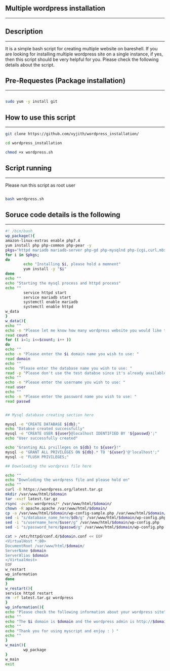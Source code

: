 ## Multiple wordpress installation
-------------------------------------------------- 

## Description
-------------------------------------------------- 

It is a simple bash script for creating multiple website on bareshell. If you are looking for installing multiple wordpress site on a single instance, if yes, then this script should be very helpful for you. Please check the following details about the script.

## Pre-Requestes (Package installation) 
-------------------------------------------------- 

```sh

sudo yum -y install git 

```
## How to use this script
-------------------------------------------------- 
```sh
git clone https://github.com/vyjith/wordpress_installation/

cd wordpress_installation

chmod +x wordpress.sh
```

## Script running
-------------------------------------------------- 

Please run this script as root user

```sh

bash wordpress.sh

```

## Soruce code details is the following
-------------------------------------------------- 

```sh
#! /bin/bash
wp_package(){
amazon-linux-extras enable php7.4
yum install php php-common php-pear -y
pkgs="httpd mariadb mariadb-server php-gd php-mysqlnd php-{cgi,curl,mbstring,gd,mysqlnd,gettext,json,xml,fpm,intl,zip}"
for i in $pkgs;
do
        echo "Installing $i, please hold a momnent"
        yum install -y "$i"
done
echo ""
echo "Starting the mysql process and httpd process"
echo ""
        service httpd start
        service mariadb start
        systemctl enable mariadb
        systemctl enable httpd
w_data
}
w_data(){
echo ""
echo -n "Please let me know how many wordpress website you would like to host: "
read count
for (( i=1; i<=$count; i++ ))
do
echo ""
echo -n "Please enter the $i domain name you wish to use: "
read domain
echo ""
echo  "Please enter the database name you wish to use: "
read -p "Please don't use the test databse since it's already available on the server: " db
echo ""
echo -n "Please enter the username you wish to use: "
read user
echo ""
echo -n "Please enter the password name you wish to use: "
read passwd


## Mysql database creating section here

mysql -e "CREATE DATABASE ${db};"
echo "Databse created successfully"
mysql -e "CREATE USER ${user}@localhost IDENTIFIED BY '${passwd}';"
echo "User successfully created"

echo "Granting ALL prvilleges on ${db} to ${user}!"
mysql -e "GRANT ALL PRIVILEGES ON ${db}.* TO '${user}'@'localhost';"
mysql -e "FLUSH PRIVILEGES;"

## Downloading the wordpress file here

echo ""
echo "Downloding the wordpress file and please hold on"
echo ""
curl -O https://wordpress.org/latest.tar.gz
mkdir /var/www/html/$domain
tar -xvzf latest.tar.gz
rsync -avzhu wordpress/* /var/www/html/$domain/
chown -R apache.apache /var/www/html/$domain/
cp -a /var/www/html/$domain/wp-config-sample.php /var/www/html/$domain/wp-config.php
sed -i "s/database_name_here/$db/g" /var/www/html/$domain/wp-config.php
sed -i "s/username_here/$user/g" /var/www/html/$domain/wp-config.php
sed -i "s/password_here/$passwd/g" /var/www/html/$domain/wp-config.php

cat > /etc/httpd/conf.d/$domain.conf << EOF
<VirtualHost *:80>
DocumentRoot /var/www/html/$domain/
ServerName $domain
ServerAlias $domain
</VirtualHost>
EOF
w_restart
wp_information
done
}
w_restart(){
service httpd restart
rm -rf latest.tar.gz wordpress
}
wp_information(){
echo "Please check the following information about your wordpress site"
echo ""
echo "The $i domain is $domain and the wordpress admin is http://$domain/wp-admin"
echo ""
echo "Thank you for using myscript and enjoy : ) "
echo ""
}
w_main(){
        wp_package
}
w_main
exit

```
